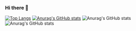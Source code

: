 ### Hi there 👋

<!--
**cat-macedo/cat-macedo** is a ✨ _special_ ✨ repository because its `README.md` (this file) appears on your GitHub profile.

Here are some ideas to get you started:

- 🔭 I’m currently working on ...
- 🌱 I’m currently learning ...
- 👯 I’m looking to collaborate on ...
- 🤔 I’m looking for help with ...
- 💬 Ask me about ...
- 📫 How to reach me: ...
- 😄 Pronouns: ...
- ⚡ Fun fact: ...
-->
[![Top Langs](https://github-readme-stats.vercel.app/api/top-langs/?username=cat-macedo)](https://github.com/cat-macedo/github-readme-stats)
[![Anurag's GitHub stats](https://github-readme-stats.vercel.app/api?username=cat-macedo)](https://github.com/cat-macedo/github-readme-stats)
![Anurag's GitHub stats](https://github-readme-stats.vercel.app/api?username=cat-macedo&show_icons=true)
![Anurag's GitHub stats](https://github-readme-stats.vercel.app/api?username=cat-macedo&show_icons=true&theme=radical)
